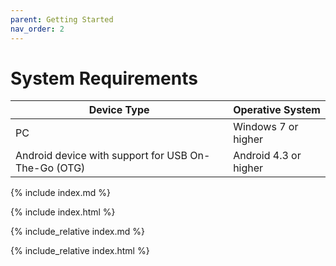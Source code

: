 ```yaml
---
parent: Getting Started
nav_order: 2
---
```

# System Requirements

|Device Type|Operative System|
|---|---|
|PC|Windows 7 or higher|
|Android device with support for USB On-The-Go (OTG)|Android 4.3 or higher|

{% include index.md %}

{% include index.html %}

{% include_relative index.md %}

{% include_relative index.html %}
